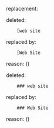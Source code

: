 replacement:

deleted:

		[web site

replaced by:

		[Web Site

reason: ()

deleted:

		### web site

replaced by:

		### Web Site

reason: ()


